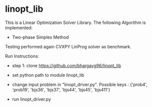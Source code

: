 # linopt_lib
This is a Linear Optimization Solver Library. The following Algorithm is implemented:
  - Two-phase Simplex Method

Testing performed again CVXPY LinProg solver as benchmark.

Run Instructions:

- step 1: clone https://github.com/bhargavg96/linopt_lib

- set python path to module linopt_lib

- change input problem in "linopt_driver.py". Possible keys : {'prob4', 'prob19', 'bjs36', 'bjs37', 'bjs44', 'bjs45', 'bjs411'}

- run linopt_driver.py